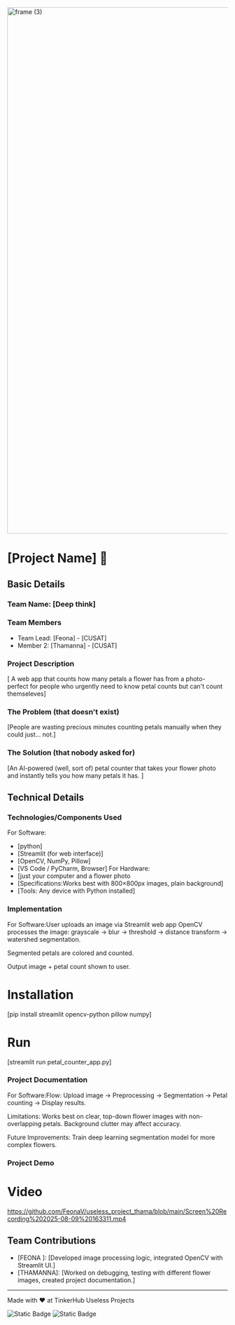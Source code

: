 <img width="3188" height="1202" alt="frame (3)" src="https://github.com/user-attachments/assets/517ad8e9-ad22-457d-9538-a9e62d137cd7" />


# [Project Name] 🎯


## Basic Details
### Team Name: [Deep think]


### Team Members
- Team Lead: [Feona] - [CUSAT]
- Member 2: [Thamanna] - [CUSAT]
  

### Project Description
[ A web app that counts how many petals a flower has from a photo- perfect for people who urgently need to know petal counts but can't count themseleves]

### The Problem (that doesn't exist)
[People are wasting precious minutes counting petals manually when they could just… not.]

### The Solution (that nobody asked for)
[An AI-powered (well, sort of) petal counter that takes your flower photo and instantly tells you how many petals it has.
]

## Technical Details
### Technologies/Components Used
For Software:
- [python]
- [Streamlit (for web interface)]
- [OpenCV, NumPy, Pillow]
- [VS Code / PyCharm, Browser]
For Hardware:
- [just your computer and a flower photo
- [Specifications:Works best with 800×800px images, plain background]
- [Tools: Any device with Python installed]

### Implementation
For Software:User uploads an image via Streamlit web app
OpenCV processes the image: grayscale → blur → threshold → distance transform → watershed segmentation.

Segmented petals are colored and counted.

Output image + petal count shown to user.

# Installation
[pip install streamlit opencv-python pillow numpy]

# Run
[streamlit run petal_counter_app.py]

### Project Documentation
For Software:Flow: Upload image → Preprocessing → Segmentation → Petal counting → Display results.

Limitations: Works best on clear, top-down flower images with non-overlapping petals. Background clutter may affect accuracy.

Future Improvements: Train deep learning segmentation model for more complex flowers.





### Project Demo
# Video
https://github.com/FeonaV/useless_project_thama/blob/main/Screen%20Recording%202025-08-09%20163311.mp4



## Team Contributions
- [FEONA ]: [Developed image processing logic, integrated OpenCV with Streamlit UI.]
- [THAMANNA]: [Worked on debugging, testing with different flower images, created project documentation.]
  

---
Made with ❤️ at TinkerHub Useless Projects 

![Static Badge](https://img.shields.io/badge/TinkerHub-24?color=%23000000&link=https%3A%2F%2Fwww.tinkerhub.org%2F)
![Static Badge](https://img.shields.io/badge/UselessProjects--25-25?link=https%3A%2F%2Fwww.tinkerhub.org%2Fevents%2FQ2Q1TQKX6Q%2FUseless%2520Projects)



